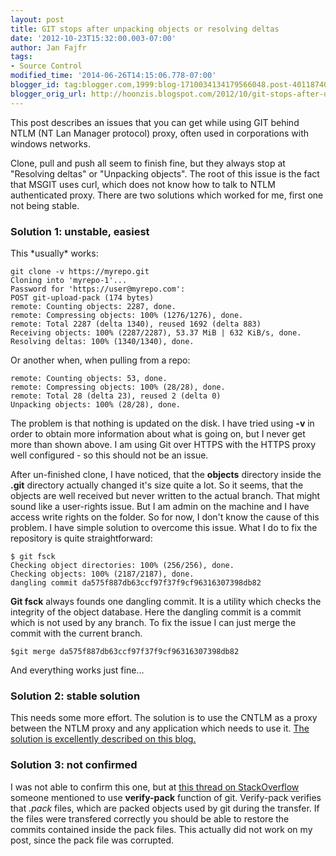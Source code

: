 ```yaml
---
layout: post
title: GIT stops after unpacking objects or resolving deltas
date: '2012-10-23T15:32:00.003-07:00'
author: Jan Fajfr
tags:
- Source Control
modified_time: '2014-06-26T14:15:06.778-07:00'
blogger_id: tag:blogger.com,1999:blog-1710034134179566048.post-4011874078382089830
blogger_orig_url: http://hoonzis.blogspot.com/2012/10/git-stops-after-unpacking-objects-or.html
---
```

This post describes an issues that you can get while using GIT behind NTLM (NT Lan Manager protocol) proxy, often used in corporations with windows networks.

Clone, pull and push all seem to finish fine, but they always stop at "Resolving deltas" or "Unpacking objects". The root of this issue is the fact that MSGIT uses curl, which does not know how to talk to NTLM authenticated proxy. There are two solutions which worked for me, first one not being stable.

### Solution 1: unstable, easiest

This \*usually\* works:

``` 
git clone -v https://myrepo.git
Cloning into 'myrepo-1'...
Password for 'https://user@myrepo.com':
POST git-upload-pack (174 bytes)
remote: Counting objects: 2287, done.
remote: Compressing objects: 100% (1276/1276), done.
remote: Total 2287 (delta 1340), reused 1692 (delta 883)
Receiving objects: 100% (2287/2287), 53.37 MiB | 632 KiB/s, done.
Resolving deltas: 100% (1340/1340), done.
```

Or another when, when pulling from a repo:

``` 
remote: Counting objects: 53, done.
remote: Compressing objects: 100% (28/28), done.
remote: Total 28 (delta 23), reused 2 (delta 0)
Unpacking objects: 100% (28/28), done.
```

The problem is that nothing is updated on the disk. I have tried using
**-v** in order to obtain more information about what is going on, but I
never get more than shown above. I am using Git over HTTPS with the
HTTPS proxy well configured - so this should not be an issue.

After un-finished clone, I have noticed, that the **objects** directory
inside the **.git** directory actually changed it's size quite a lot. So
it seems, that the objects are well received but never written to the
actual branch. That might sound like a user-rights issue. But I am admin
on the machine and I have access write rights on the folder. So for now,
I don't know the cause of this problem. I have simple solution to
overcome this issue. What I do to fix the repository is quite
straightforward:


``` 
$ git fsck
Checking object directories: 100% (256/256), done.
Checking objects: 100% (2187/2187), done.
dangling commit da575f887db63ccf97f37f9cf96316307398db82
```

**Git fsck** always founds one dangling commit. It is a utility which
checks the integrity of the object database. Here the dangling commit is
a commit which is not used by any branch. To fix the issue I can just
merge the commit with the current branch.

    $git merge da575f887db63ccf97f37f9cf96316307398db82

And everything works just fine...

### Solution 2: stable solution

This needs some more effort. The solution is to use the CNTLM as a proxy
between the NTLM proxy and any application which needs to use it. [The
solution is excellently described on this
blog.](http://sparethought.wordpress.com/2012/12/06/setting-git-to-work-behind-ntlm-authenticated-proxy-cntlm-to-the-rescue/)

### Solution 3: not confirmed

I was not able to confirm this one, but at [this thread on StackOverflow](http://stackoverflow.com/questions/13473341/git-clone-with-ntlm-proxy-hangs-after-resolving-deltas)
someone mentioned to use **verify-pack** function of git. Verify-pack
verifies that *.pack* files, which are packed objects used by git during
the transfer. If the files were transfered correctly you should be able
to restore the commits contained inside the pack files. This actually
did not work on my post, since the pack file was corrupted.
